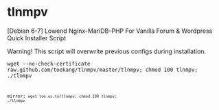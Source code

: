 tlnmpv
======

[Debian 6-7] Lowend Nginx-MariDB-PHP For Vanilla Forum &amp; Wordpress Quick Installer Script

Warning! This script will overwrite previous configs during installation.

<code>wget --no-check-certificate raw.github.com/toekang/tlnmpv/master/tlnmpv; chmod 100 tlnmpv; ./tlnmpv<code>

mirror:
<code>wget toe.us.to/tlnmpv; chmod 100 tlnmpv; ./tlnmpv<code>

